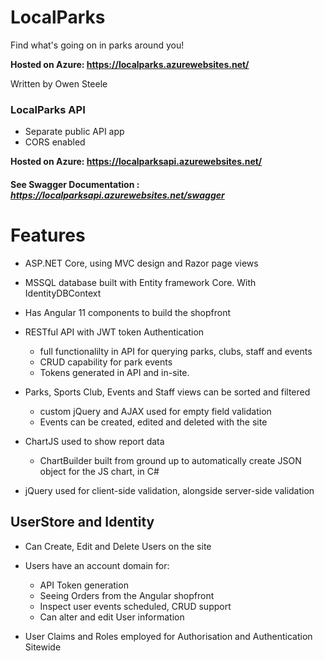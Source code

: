 # LocalParks
Find what's going on in parks around you! 

**Hosted on Azure: https://localparks.azurewebsites.net/**

Written by Owen Steele

### LocalParks API

* Separate public API app
* CORS enabled

**Hosted on Azure: https://localparksapi.azurewebsites.net/**

#### See Swagger Documentation : *https://localparksapi.azurewebsites.net/swagger*

# Features

* ASP.NET Core, using MVC design and Razor page views

* MSSQL database built with Entity framework Core. With IdentityDBContext

* Has Angular 11 components to build the shopfront  

* RESTful API with JWT token Authentication
  * full functionalilty in API for querying parks, clubs, staff and events
  * CRUD capability for park events
  * Tokens generated in API and in-site.

* Parks, Sports Club, Events and Staff views can be sorted and filtered
  * custom jQuery and AJAX used for empty field validation
  * Events can be created, edited and deleted with the site

* ChartJS used to show report data
  * ChartBuilder built from ground up to automatically create JSON object for the JS chart, in C#

* jQuery used for client-side validation, alongside server-side validation

## UserStore and Identity 

* Can Create, Edit and Delete Users on the site

* Users have an account domain for:
  * API Token generation
  * Seeing Orders from the Angular shopfront
  * Inspect user events scheduled, CRUD support
  * Can alter and edit User information

* User Claims and Roles employed for Authorisation and Authentication Sitewide
